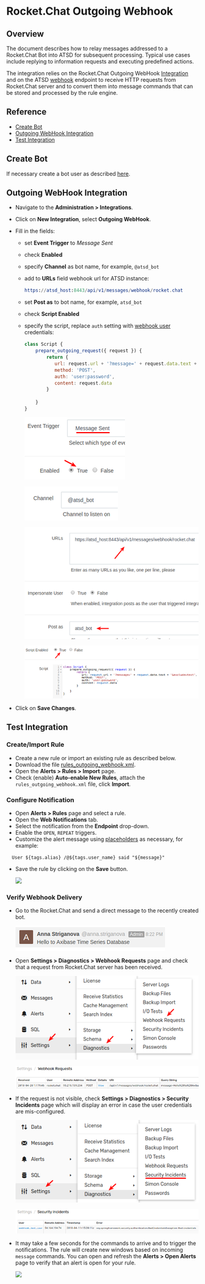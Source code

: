 # Rocket.Chat Outgoing Webhook

## Overview

The document describes how to relay messages addressed to a Rocket.Chat Bot into ATSD for subsequent processing. Typical use cases include replying to information requests and executing predefined actions.

The integration relies on the Rocket.Chat Outgoing WebHook [Integration](https://rocket.chat/docs/administrator-guides/integrations/) and on the ATSD [webhook](../../api/data/messages/webhook.md) endpoint to receive HTTP requests from Rocket.Chat server and to convert them into message commands that can be stored and processed by the rule engine.

## Reference

 * [Create Bot](#create-bot)
 * [Outgoing WebHook Integration](#outgoing-webhook-integration)
 * [Test Integration](#test-integration)

## Create Bot

If necessary create a bot user as described [here](rocket.chat.md#create-bot).

## Outgoing WebHook Integration

* Navigate to the **Administration > Integrations**.

* Click on **New Integration**, select **Outgoing WebHook**.

* Fill in the fields:

    * set **Event Trigger** to _Message Sent_
    * check **Enabled**
    * specify **Channel** as bot name, for example, `@atsd_bot`
    * add to **URLs** field webhook url for ATSD instance:
    
        ```elm
        https://atsd_host:8443/api/v1/messages/webhook/rocket.chat
        ```
    * set **Post as** to bot name, for example, `atsd_bot`
    * check **Script Enabled**
    * specify the script, replace `auth` setting with [webhook user](../../api/data/messages/webhook.md#webhook-user-wizard) credentials:
    
        ```javascript
        class Script {
            prepare_outgoing_request({ request }) {
                return {
                   url: request.url + '?message=' + request.data.text + '&exclude=text',
                   method: 'POST',
                   auth: 'user:password',
                   content: request.data
                }
                
            }   
        }
        ```

      ![](images/outgoing_webhook_rocketchat_1.png)
      
      ![](images/outgoing_webhook_rocketchat_2.png)
      
      ![](images/outgoing_webhook_rocketchat_3.png)
      
      ![](images/outgoing_webhook_rocketchat_4.png)

* Click on **Save Changes**.

## Test Integration

### Create/Import Rule

* Create a new rule or import an existing rule as described below.
* Download the file [rules_outgoing_webhook.xml](resources/rules_outgoing_webhook.xml).
* Open the **Alerts > Rules > Import** page.
* Check (enable) **Auto-enable New Rules**, attach the `rules_outgoing_webhook.xml` file, click **Import**.

### Configure Notification

* Open **Alerts > Rules** page and select a rule.
* Open the **Web Notifications** tab.
* Select the notification from the **Endpoint** drop-down.
* Enable the `OPEN`, `REPEAT` triggers.
* Customize the alert message using [placeholders](../placeholders.md) as necessary, for example:

```ls
  User ${tags.alias} /@${tags.user_name} said "${message}"
```

* Save the rule by clicking on the **Save** button.

    ![](images/outgoing_webhook_rocketchat_5.png)

### Verify Webhook Delivery

* Go to the Rocket.Chat and send a direct message to the recently created bot.

    ![](images/outgoing_webhook_rocketchat_6.png)
    
* Open **Settings > Diagnostics > Webhook Requests** page and check that a request from Rocket.Chat server has been received.

    ![](images/outgoing_webhook_slack_18.png)
    
    ![](images/outgoing_webhook_rocketchat_7.png)
    
* If the request is not visible, check **Settings > Diagnostics > Security Incidents** page which will display an error in case the user credentials are mis-configured.

    ![](images/outgoing_webhook_slack_20.png)
    
    ![](images/outgoing_webhook_slack_21.png)

* It may take a few seconds for the commands to arrive and to trigger the notifications. The rule will create new windows based on incoming `message` commands. You can open and refresh the **Alerts > Open Alerts** page to verify that an alert is open for your rule.

    ![](images/outgoing_webhook_rocketchat_8.png)